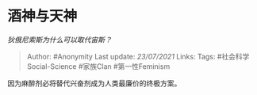 # 酒神与天神
*狄俄尼索斯为什么可以取代宙斯？*

> Author: #Anonymity
Last update: *23/07/2021* 
Links:
Tags:  #社会科学Social-Science #家族Clan #第一性Feminism



因为麻醉剂必将替代兴奋剂成为人类最廉价的终极方案。



